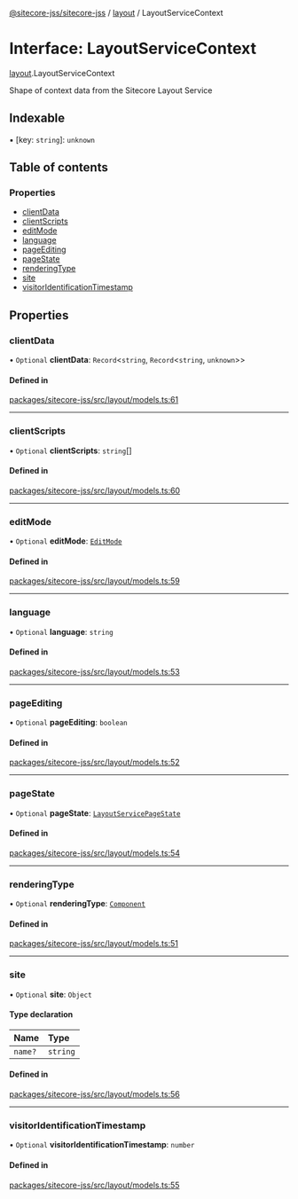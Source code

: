 [@sitecore-jss/sitecore-jss](../README.md) / [layout](../modules/layout.md) / LayoutServiceContext

# Interface: LayoutServiceContext

[layout](../modules/layout.md).LayoutServiceContext

Shape of context data from the Sitecore Layout Service

## Indexable

▪ [key: `string`]: `unknown`

## Table of contents

### Properties

- [clientData](layout.LayoutServiceContext.md#clientdata)
- [clientScripts](layout.LayoutServiceContext.md#clientscripts)
- [editMode](layout.LayoutServiceContext.md#editmode)
- [language](layout.LayoutServiceContext.md#language)
- [pageEditing](layout.LayoutServiceContext.md#pageediting)
- [pageState](layout.LayoutServiceContext.md#pagestate)
- [renderingType](layout.LayoutServiceContext.md#renderingtype)
- [site](layout.LayoutServiceContext.md#site)
- [visitorIdentificationTimestamp](layout.LayoutServiceContext.md#visitoridentificationtimestamp)

## Properties

### clientData

• `Optional` **clientData**: `Record`\<`string`, `Record`\<`string`, `unknown`\>\>

#### Defined in

[packages/sitecore-jss/src/layout/models.ts:61](https://github.com/Sitecore/jss/blob/dffa5052d/packages/sitecore-jss/src/layout/models.ts#L61)

___

### clientScripts

• `Optional` **clientScripts**: `string`[]

#### Defined in

[packages/sitecore-jss/src/layout/models.ts:60](https://github.com/Sitecore/jss/blob/dffa5052d/packages/sitecore-jss/src/layout/models.ts#L60)

___

### editMode

• `Optional` **editMode**: [`EditMode`](../enums/layout.EditMode.md)

#### Defined in

[packages/sitecore-jss/src/layout/models.ts:59](https://github.com/Sitecore/jss/blob/dffa5052d/packages/sitecore-jss/src/layout/models.ts#L59)

___

### language

• `Optional` **language**: `string`

#### Defined in

[packages/sitecore-jss/src/layout/models.ts:53](https://github.com/Sitecore/jss/blob/dffa5052d/packages/sitecore-jss/src/layout/models.ts#L53)

___

### pageEditing

• `Optional` **pageEditing**: `boolean`

#### Defined in

[packages/sitecore-jss/src/layout/models.ts:52](https://github.com/Sitecore/jss/blob/dffa5052d/packages/sitecore-jss/src/layout/models.ts#L52)

___

### pageState

• `Optional` **pageState**: [`LayoutServicePageState`](../enums/layout.LayoutServicePageState.md)

#### Defined in

[packages/sitecore-jss/src/layout/models.ts:54](https://github.com/Sitecore/jss/blob/dffa5052d/packages/sitecore-jss/src/layout/models.ts#L54)

___

### renderingType

• `Optional` **renderingType**: [`Component`](../enums/layout.RenderingType.md#component)

#### Defined in

[packages/sitecore-jss/src/layout/models.ts:51](https://github.com/Sitecore/jss/blob/dffa5052d/packages/sitecore-jss/src/layout/models.ts#L51)

___

### site

• `Optional` **site**: `Object`

#### Type declaration

| Name | Type |
| :------ | :------ |
| `name?` | `string` |

#### Defined in

[packages/sitecore-jss/src/layout/models.ts:56](https://github.com/Sitecore/jss/blob/dffa5052d/packages/sitecore-jss/src/layout/models.ts#L56)

___

### visitorIdentificationTimestamp

• `Optional` **visitorIdentificationTimestamp**: `number`

#### Defined in

[packages/sitecore-jss/src/layout/models.ts:55](https://github.com/Sitecore/jss/blob/dffa5052d/packages/sitecore-jss/src/layout/models.ts#L55)
